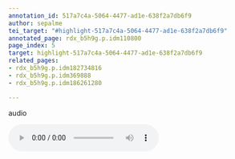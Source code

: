 ```yaml
---
annotation_id: 517a7c4a-5064-4477-ad1e-638f2a7db6f9
author: sepalme
tei_target: "#highlight-517a7c4a-5064-4477-ad1e-638f2a7db6f9"
annotated_page: rdx_b5h9g.p.idm110800
page_index: 5
target: highlight-517a7c4a-5064-4477-ad1e-638f2a7db6f9
related_pages:
- rdx_b5h9g.p.idm182734816
- rdx_b5h9g.p.idm369888
- rdx_b5h9g.p.idm186261280

---
```

audio


<audio controls="controls">
<source src="http://www.stephaniequinn.com/Music/Allegro%20from%20Duet%20in%20C%20Major.mp3" type="audio/mpeg" />
</audio>

